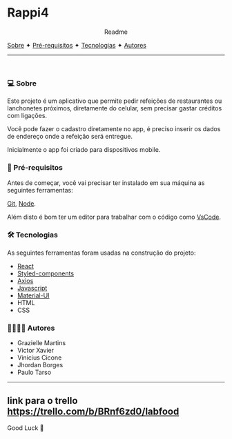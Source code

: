 # Rappi4

<p align="center"> Readme </p>

<p>
    <a href="#sobre">Sobre</a> ✦
    <a href="#prerequisitos">Pré-requisitos</a> 
    ✦
    <a href="#tecnologia">Tecnologias</a> 
    ✦
    <a href="#autores">Autores</a> 
    
</p>

---

<br>

### 💻 Sobre 

<p>Este projeto é um aplicativo que permite pedir refeições de restaurantes ou lanchonetes próximos, diretamente do celular, sem precisar gastar créditos com ligações.</p>
<p>Você pode fazer o cadastro diretamente no app, é preciso inserir os dados de endereço onde a refeição será entregue.</p>
<p>Inicialmente o app foi criado para dispositivos mobile.</p>



### 📃 Pré-requisitos

Antes de começar, você vai precisar ter instalado em sua máquina as seguintes ferramentas:

[Git](https://git-scm.com/), [Node](https://nodejs.org/en/).

Além disto é bom ter um editor para trabalhar com o código como [VsCode](https://code.visualstudio.com/).



### 🛠️ Tecnologias

As seguintes ferramentas foram usadas na construção do projeto:

- [React](https://pt-br.reactjs.org/)
- [Styled-components](https://styled-components.com/)
- [Axios](https://axios-http.com/)
- [Javascript](https://www.javascript.com/)
- [Material-UI](https://v4.mui.com/pt/)
- HTML
- CSS



### 👨‍💻👩‍💻 Autores

- Grazielle Martins
- Victor Xavier
- Vinicius Cicone
- Jhordan Borges
- Paulo Tarso

---
link para o trello https://trello.com/b/BRnf6zd0/labfood
---
Good Luck 🤝

